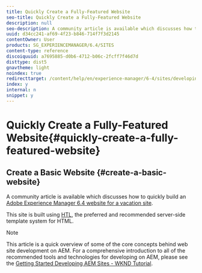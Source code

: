```yaml
---
title: Quickly Create a Fully-Featured Website
seo-title: Quickly Create a Fully-Featured Website
description: null
seo-description: A community article is available which discusses how to build your first Adobe Experience Manager components.
uuid: d34cc241-af69-4f23-b846-714f7f3d2145
contentOwner: User
products: SG_EXPERIENCEMANAGER/6.4/SITES
content-type: reference
discoiquuid: a7695885-d0b6-4712-b06c-2fcff7f46d7d
disttype: dist5
gnavtheme: light
noindex: true
redirecttarget: /content/help/en/experience-manager/6-4/sites/developing/using/getting-started
index: y
internal: n
snippet: y
---
```


# Quickly Create a Fully-Featured Website{#quickly-create-a-fully-featured-website}

## Create a Basic Website {#create-a-basic-website}

A community article is available which discusses how to quickly build an [Adobe Experience Manager 6.4 website for a vacation site](https://helpx.adobe.com/experience-manager/using/first_aem64_website.html).

This site is built using [HTL](/content/help/en/experience-manager/htl/user-guide), the preferred and recommended server-side template system for HTML.

>[!NOTE]
>
>This article is a quick overview of some of the core concepts behind web site development on AEM. For a comprehensive introduction to all of the recommended tools and technologies for developing on AEM, please see the [Getting Started Developing AEM Sites - WKND Tutorial](../../developing/using/getting-started.md).

<!--
Comment Type: draft

<h2>Building on Your Toy Store Site</h2>
-->

<!--
Comment Type: draft

<p>Once you have created the basic toy store website, you can build on it using these articles:</p>
<ul>
<li><a href="/content/help/en/experience-manager/using/toystore_carousel">Adding a Custom Carousel Component to the Experience Manager Toy Site</a></li>
<li><a href="/content/help/en/experience-manager/using/toy_login">Creating a Login Component for the Experience Manager Toy Store</a></li>
</ul>
-->

<!--
Comment Type: draft

<note type="note">
<p>For an introduction to building a simple website based on JSP and the classic UI of AEM, see the article <a href="../../developing/using/website.md">Create a Fully-Featured Website (JSP)</a>.</p>
</note>
-->

